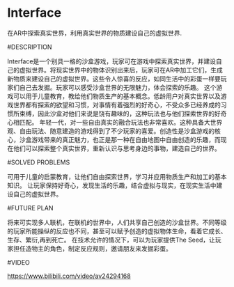 # Interface
在AR中探索真实世界，利用真实世界的物质建设自己的虚拟世界.

#DESCRIPTION

Interface是一个别具一格的沙盒游戏，玩家可在游戏中探索真实世界，并建设自己的虚拟世界。将现实世界中的物体识别出来后，玩家可在AR中加工它们，生成新物质来建设自己的虚拟世界。这些令人惊喜的反应，如同生活中的彩蛋一样要玩家们自己去发掘。玩家可以感受沙盒世界的无限魅力，体会探索的乐趣。
这个游戏可以用于儿童教育，教给他们物质生产的基本概念。低龄用户对真实世界以及游戏世界都有探索的欲望和习惯，对事情有着强烈的好奇心，不受众多已经养成的习惯所束缚，因此沙盒对他们来说是饶有趣味的，这种玩法也与他们探索世界的好奇心相匹配。
年轻一代，对一些自由真实的融合玩法也非常喜欢。这种具备大世界观、自由玩法、随意建造的游戏得到了不少玩家的喜爱。创造性是沙盒游戏的核心，沙盒游戏带来的真正魅力，也正是那一种在自由地图中自由创造的乐趣，而现在他们可以探索整个真实世界，重新认识与思考身边的事物，建造自己的世界。

#SOLVED PROBLEMS

可用于儿童的启蒙教育，让他们自由探索世界，学习并应用物质生产和加工的基本知识。
让玩家保持好奇心，发现生活的乐趣，结合虚拟与现实，在现实生活中建设自己的虚拟世界。

#FUTURE PLAN

将来可实现多人联机，在联机的世界中，人们共享自己创造的沙盒世界。不同等级的玩家所能操纵的反应也不同，甚至可以赋予创造的虚拟物体生命，看着它成长、生存、繁衍,再到死亡。
在技术允许的情况下，可以为玩家提供The Seed，让玩家担任造物主的角色，制定反应规则，邀请朋友来发掘彩蛋。

#VIDEO

https://www.bilibili.com/video/av24294168
